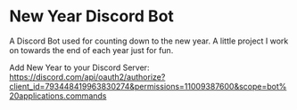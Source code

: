 # New Year Discord Bot

A Discord Bot used for counting down to the new year. A little project I work on towards the end of each year just for fun.

Add New Year to your Discord Server:
https://discord.com/api/oauth2/authorize?client_id=793448419963830274&permissions=11009387600&scope=bot%20applications.commands
